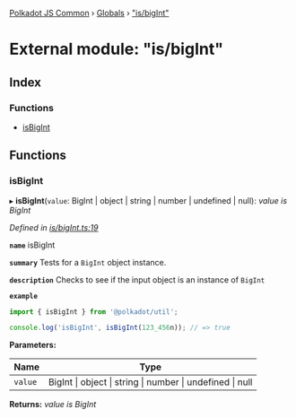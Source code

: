 [Polkadot JS Common](../README.md) › [Globals](../globals.md) › ["is/bigInt"](_is_bigint_.md)

# External module: "is/bigInt"

## Index

### Functions

* [isBigInt](_is_bigint_.md#isbigint)

## Functions

###  isBigInt

▸ **isBigInt**(`value`: BigInt | object | string | number | undefined | null): *value is BigInt*

*Defined in [is/bigInt.ts:19](https://github.com/polkadot-js/common/blob/804ed13d/packages/util/src/is/bigInt.ts#L19)*

**`name`** isBigInt

**`summary`** Tests for a `BigInt` object instance.

**`description`** 
Checks to see if the input object is an instance of `BigInt`

**`example`** 
<BR>

```javascript
import { isBigInt } from '@polkadot/util';

console.log('isBigInt', isBigInt(123_456n)); // => true
```

**Parameters:**

Name | Type |
------ | ------ |
`value` | BigInt &#124; object &#124; string &#124; number &#124; undefined &#124; null |

**Returns:** *value is BigInt*
